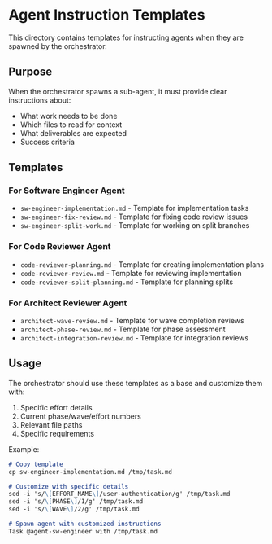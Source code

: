 # Agent Instruction Templates

This directory contains templates for instructing agents when they are spawned by the orchestrator.

## Purpose

When the orchestrator spawns a sub-agent, it must provide clear instructions about:
- What work needs to be done
- Which files to read for context
- What deliverables are expected
- Success criteria

## Templates

### For Software Engineer Agent
- `sw-engineer-implementation.md` - Template for implementation tasks
- `sw-engineer-fix-review.md` - Template for fixing code review issues
- `sw-engineer-split-work.md` - Template for working on split branches

### For Code Reviewer Agent
- `code-reviewer-planning.md` - Template for creating implementation plans
- `code-reviewer-review.md` - Template for reviewing implementation
- `code-reviewer-split-planning.md` - Template for planning splits

### For Architect Reviewer Agent
- `architect-wave-review.md` - Template for wave completion reviews
- `architect-phase-review.md` - Template for phase assessment
- `architect-integration-review.md` - Template for integration reviews

## Usage

The orchestrator should use these templates as a base and customize them with:
1. Specific effort details
2. Current phase/wave/effort numbers
3. Relevant file paths
4. Specific requirements

Example:
```markdown
# Copy template
cp sw-engineer-implementation.md /tmp/task.md

# Customize with specific details
sed -i 's/\[EFFORT_NAME\]/user-authentication/g' /tmp/task.md
sed -i 's/\[PHASE\]/1/g' /tmp/task.md
sed -i 's/\[WAVE\]/2/g' /tmp/task.md

# Spawn agent with customized instructions
Task @agent-sw-engineer with /tmp/task.md
```